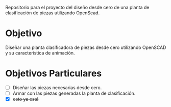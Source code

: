 Repositorio para el proyecto del diseño desde cero de una planta de clasificación de piezas utilizando OpenScad.

# Objetivo
Diseñar una planta clasificadora de piezas desde cero utilizando OpenSCAD y su característica de animación.
# Objetivos Particulares
- [ ] Diseñar las piezas necesarias desde cero.
- [ ] Armar con las piezas generadas la planta de clasificación.
- [x] ~~esto ya está~~
